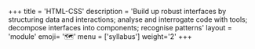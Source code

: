 +++
title = 'HTML-CSS'
description = 'Build up robust interfaces by structuring data and interactions; analyse and interrogate code with tools; decompose interfaces into components; recognise patterns'
layout = 'module'
emoji= '🗺️'
menu = ['syllabus']
weight='2'
+++
